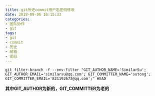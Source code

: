 ```yaml
---
title: git历史commit用户名密码修改
date: 2018-09-06 16:15:33
categories:
- 团队协作
- git
tags:
- git
- commit
- 历史
- 邮箱
- 密码
---
```

```
git filter-branch -f --env-filter "GIT_AUTHOR_NAME='SimilarSu'; GIT_AUTHOR_EMAIL='similarsu@qq.com'; GIT_COMMITTER_NAME='sutong'; GIT_COMMITTER_EMAIL='821192673@qq.com';" HEAD
```
**其中GIT_AUTHOR为新的，GIT_COMMITTER为老的**
